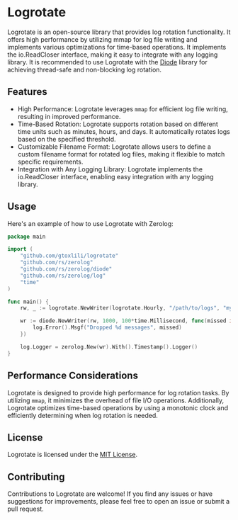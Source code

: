 # Logrotate

Logrotate is an open-source library that provides log rotation functionality. It offers high performance by utilizing mmap for log file writing and implements various optimizations for time-based operations. It implements the io.ReadCloser interface, making it easy to integrate with any logging library. It is recommended to use Logrotate with the [Diode](https://github.com/cloudfoundry/go-diodes) library for achieving thread-safe and non-blocking log rotation.


## Features

- High Performance: Logrotate leverages `mmap` for efficient log file writing, resulting in improved performance.
- Time-Based Rotation: Logrotate supports rotation based on different time units such as minutes, hours, and days. It automatically rotates logs based on the specified threshold.
- Customizable Filename Format: Logrotate allows users to define a custom filename format for rotated log files, making it flexible to match specific requirements.
- Integration with Any Logging Library: Logrotate implements the io.ReadCloser interface, enabling easy integration with any logging library.


## Usage

Here's an example of how to use Logrotate with Zerolog:

```go
package main

import (
	"github.com/gtoxlili/logrotate"
	"github.com/rs/zerolog"
	"github.com/rs/zerolog/diode"
	"github.com/rs/zerolog/log"
	"time"
)

func main() {
	rw, _ := logrotate.NewWriter(logrotate.Hourly, "/path/to/logs", "myapp.log")

	wr := diode.NewWriter(rw, 1000, 100*time.Millisecond, func(missed int) {
		log.Error().Msgf("Dropped %d messages", missed)
	})

	log.Logger = zerolog.New(wr).With().Timestamp().Logger()
}
```

## Performance Considerations

Logrotate is designed to provide high performance for log rotation tasks. By utilizing `mmap`, it minimizes the overhead of file I/O operations. Additionally, Logrotate optimizes time-based operations by using a monotonic clock and efficiently determining when log rotation is needed.


## License

Logrotate is licensed under the [MIT License](LICENSE).

## Contributing

Contributions to Logrotate are welcome! If you find any issues or have suggestions for improvements, please feel free to open an issue or submit a pull request.
